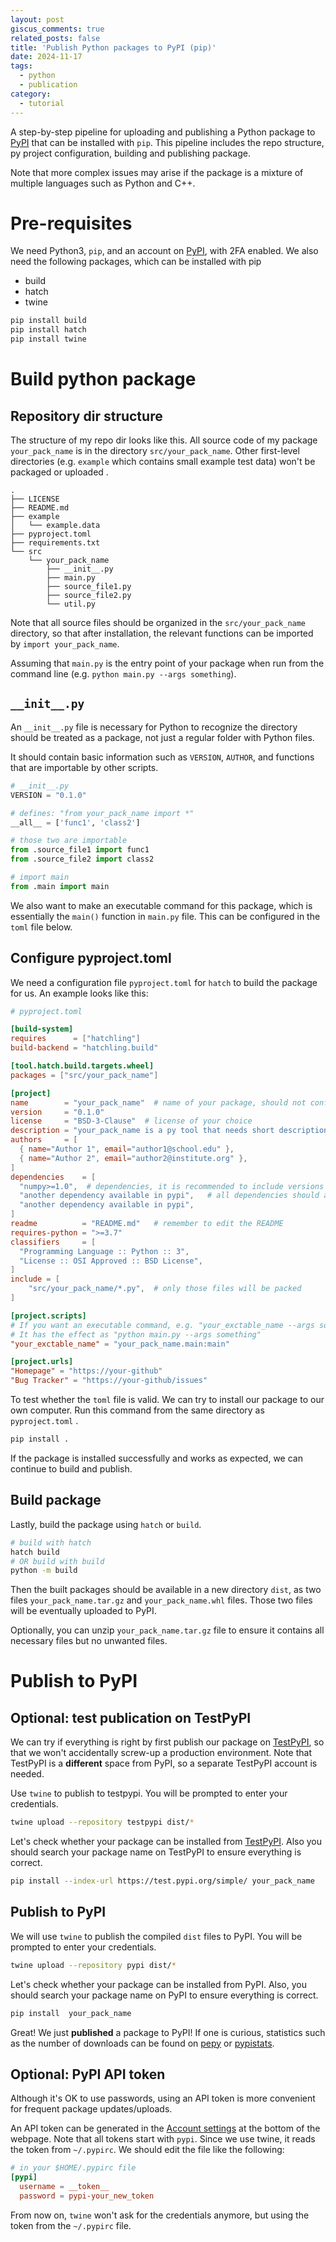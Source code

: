 ```yaml
---
layout: post
giscus_comments: true
related_posts: false
title: 'Publish Python packages to PyPI (pip)'
date: 2024-11-17
tags:
  - python
  - publication
category:
  - tutorial
---
```


A step-by-step pipeline for uploading and publishing a Python package to [PyPI](https://pypi.org/) that can be installed with `pip`. This pipeline includes the repo structure, py project configuration, building and publishing package.

Note that more complex issues may arise if the package is a mixture of multiple languages such as Python and C++. 

# Pre-requisites

We need Python3, `pip`, and an account on [PyPI](https://pypi.org/), with 2FA enabled. 
We also need the following packages, which can be installed with pip

- build
- hatch
- twine

```sh
pip install build
pip install hatch
pip install twine
```



# Build python package

## Repository dir structure

The structure of my repo dir looks like this. All source code of my package `your_pack_name` is in the directory `src/your_pack_name`. Other first-level directories (e.g. `example` which contains small example test data) won't be packaged or uploaded .

```
.
├── LICENSE
├── README.md
├── example
│   └── example.data
├── pyproject.toml
├── requirements.txt
└── src
    └── your_pack_name
        ├── __init__.py
        ├── main.py
        ├── source_file1.py
        ├── source_file2.py
        └── util.py
```

Note that all source files should be organized in the `src/your_pack_name` directory, so that after installation, the relevant functions can be imported by `import your_pack_name`.

Assuming that `main.py` is the entry point of your package when run from the command line (e.g. `python main.py --args something`).

## `__init__.py` 

An `__init__.py` file is necessary for Python to recognize the directory should be treated as a package, not just a regular folder with Python files.

It should contain basic information such as `VERSION`, `AUTHOR`, and functions that are importable by other scripts.

```python
# __init__.py
VERSION = "0.1.0"

# defines: "from your_pack_name import *"
__all__ = ['func1', 'class2']

# those two are importable
from .source_file1 import func1
from .source_file2 import class2

# import main
from .main import main
```

We also want to make an executable command for this package, which is essentially the `main()` function in `main.py` file. This can be configured in the `toml` file below.



## Configure pyproject.toml

We need a configuration file `pyproject.toml` for `hatch` to build the package for us. An example looks like this:

```toml
# pyproject.toml

[build-system]
requires      = ["hatchling"]
build-backend = "hatchling.build"

[tool.hatch.build.targets.wheel]
packages = ["src/your_pack_name"]	

[project]
name        = "your_pack_name"	# name of your package, should not conflict with existing PyPI packages
version     = "0.1.0"
license     = "BSD-3-Clause"  # license of your choice
description = "your_pack_name is a py tool that needs short descriptions to modify here" 
authors     = [
  { name="Author 1", email="author1@school.edu" }, 
  { name="Author 2", email="author2@institute.org" },
]
dependencies    = [
  "numpy>=1.0",  # dependencies, it is recommended to include versions of dependencies
  "another dependency available in pypi",	# all dependencies should already be available in PyPI
  "another dependency available in pypi",
]
readme          = "README.md"	# remember to edit the README
requires-python = ">=3.7"
classifiers     = [
  "Programming Language :: Python :: 3",
  "License :: OSI Approved :: BSD License",
]
include = [
    "src/your_pack_name/*.py",	# only those files will be packed
]

[project.scripts]
# If you want an executable command, e.g. "your_exctable_name --args something"
# It has the effect as "python main.py --args something"
"your_exctable_name" = "your_pack_name.main:main"  	

[project.urls]
"Homepage" = "https://your-github"
"Bug Tracker" = "https://your-github/issues"
```



To test whether the `toml` file is valid. We can try to install our package to our own computer. Run this command from the same directory as `pyproject.toml` .

```sh
pip install .
```

If the package is installed successfully and works as expected, we can continue to build and publish.



## Build package

Lastly, build the package using `hatch` or `build`.

```sh
# build with hatch
hatch build	
# OR build with build
python -m build 
```

Then the built packages should be available in a new directory `dist`, as two files `your_pack_name.tar.gz` and `your_pack_name.whl` files. Those two files will be eventually uploaded to PyPI.

Optionally, you can unzip  `your_pack_name.tar.gz` file to ensure it contains all necessary files but no unwanted files.

# Publish to PyPI 

## Optional: test publication on TestPyPI

We can try if everything is right by first publish our package on [TestPyPI](https://test.pypi.org/), so that we won't accidentally screw-up a production environment. Note that TestPyPI is a **different** space from PyPI, so a separate TestPyPI account is needed.

Use `twine` to publish to testpypi. You will be prompted to enter your credentials.

```sh
twine upload --repository testpypi dist/*
```

Let's check whether your package can be installed from [TestPyPI](https://test.pypi.org/). Also you should search your package name on TestPyPI to ensure everything is correct.

```sh
pip install --index-url https://test.pypi.org/simple/ your_pack_name
```

## Publish to PyPI

We will use `twine` to publish the compiled `dist` files to PyPI. You will be prompted to enter your credentials.

```sh
twine upload --repository pypi dist/*
```

Let's check whether your package can be installed from PyPI. Also, you should search your package name on PyPI to ensure everything is correct.

```sh
pip install  your_pack_name
```

Great! We just **published** a package to PyPI! If one is curious, statistics such as the number of downloads can be found on [pepy](https://pepy.tech/) or [pypistats](https://pypistats.org/).

## Optional: PyPI API token

Although it's OK to use passwords, using an API token is more convenient for frequent package updates/uploads.

An API token can be generated in the [Account settings](https://pypi.org/manage/account/) at the bottom of the webpage. Note that all tokens start with `pypi`. Since we use twine, it reads the token from `~/.pypirc`. We should edit the file like the following:

```toml
# in your $HOME/.pypirc file
[pypi]
  username = __token__
  password = pypi-your_new_token
```

From now on, `twine` won't ask for the credentials anymore, but using the token from the `~/.pypirc` file.
